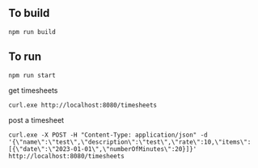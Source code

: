 ## To build

```
npm run build
```

## To run

```
npm run start
```

get timesheets
```
curl.exe http://localhost:8080/timesheets
```

post a timesheet
```
curl.exe -X POST -H "Content-Type: application/json" -d '{\"name\":\"test\",\"description\":\"test\",\"rate\":10,\"items\":[{\"date\":\"2023-01-01\",\"numberOfMinutes\":20}]}' http://localhost:8080/timesheets
```